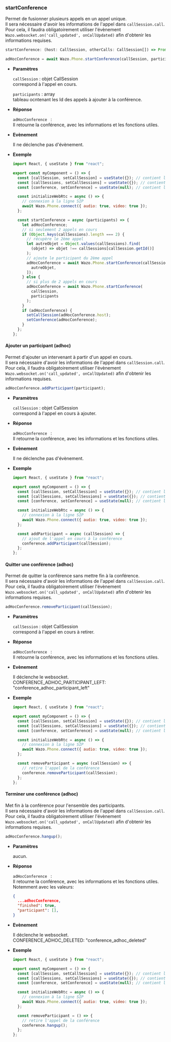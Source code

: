 ### startConference

Permet de fusionner plusieurs appels en un appel unique.  
Il sera nécessaire d'avoir les informations de l'appel dans `callSession.call`.  
Pour cela, il faudra obligatoirement utiliser l'évènement `Wazo.websocket.on('call_updated', onCallUpdated)` afin d'obtenir les informations requises.

```js
startConference: (host: CallSession, otherCalls: CallSession[]) => Promise<AdHocAPIConference>;
```

```js
adHocConference = await Wazo.Phone.startConference(callSession, participants);
```

<div class="useless-tab-container">

- **Paramètres**

  `callSession` : objet CallSession  
  correspond à l'appel en cours.

  `participants` : array  
  tableau ocntenant les Id des appels à ajouter à la conférence.

- **Réponse**

  `adHocConference ` :  
  Il retourne la conférence, avec les informations et les fonctions utiles.

- **Evènement**

  Il ne déclenche pas d'évènement.

- **Exemple**

  ```js
  import React, { useState } from "react";

  export const myComponent = () => {
    const [callSession, setCallSession] = useState({}); // contient l'appel actif
    const [callSessions, setCallSessions] = useState({}); // contient l'ensemble des appels (en cours et disponible)
    const [conference, setConference] = useState(null); // contient la conférence

    const initializeWebRtc = async () => {
      // connexion à la ligne SIP
      await Wazo.Phone.connect({ audio: true, video: true });
    };

    const startConference = async (participants) => {
      let adHocConference;
      // si seulement 2 appels en cours
      if (Object.keys(callSessions).length === 2) {
        // récupère le 2ème appel
        let autreObjet = Object.values(callSessions).find(
          (objet) => objet !== callSessions[callSession.getId()]
        );
        // ajoute le participant du 2ème appel
        adHocConference = await Wazo.Phone.startConference(callSession, [
          autreObjet,
        ]);
      } else {
        // si plus de 2 appels en cours
        adHocConference = await Wazo.Phone.startConference(
          callSession,
          participants
        );
      }
      if (adHocConference) {
        setCallSession(adHocConference.host);
        setConference(adHocConference);
      }
    };
  };
  ```

</div>

#### Ajouter un participant (adhoc)

Permet d'ajouter un intervenant à partir d'un appel en cours.  
Il sera nécessaire d'avoir les informations de l'appel dans `callSession.call`.  
Pour cela, il faudra obligatoirement utiliser l'évènement `Wazo.websocket.on('call_updated', onCallUpdated)` afin d'obtenir les informations requises.

```js
adHocConference.addParticipant(participant);
```

<div class="useless-tab-container">

- **Paramètres**

  `callSession` : objet CallSession  
  correspond à l'appel en cours à ajouter.

- **Réponse**

  `adHocConference ` :  
  Il retourne la conférence, avec les informations et les fonctions utiles.

- **Evènement**

  Il ne déclenche pas d'évènement.

- **Exemple**

  ```js
  import React, { useState } from "react";

  export const myComponent = () => {
    const [callSession, setCallSession] = useState({}); // contient l'appel actif
    const [callSessions, setCallSessions] = useState({}); // contient l'ensemble des appels (en cours et disponible)
    const [conference, setConference] = useState(null); // contient la conférence

    const initializeWebRtc = async () => {
      // connexion à la ligne SIP
      await Wazo.Phone.connect({ audio: true, video: true });
    };

    const addParticipant = async (callSession) => {
      // ajout de l'appel en cours à la conférence
      conference.addParticipant(callSession);
    };
  };
  ```

</div>


#### Quitter une conférence (adhoc)

Permet de quitter la conférence sans mettre fin à la conférence.  
Il sera nécessaire d'avoir les informations de l'appel dans `callSession.call`.  
Pour cela, il faudra obligatoirement utiliser l'évènement `Wazo.websocket.on('call_updated', onCallUpdated)` afin d'obtenir les informations requises.

```js
adHocConference.removeParticipant(callSession);
```

<div class="useless-tab-container">

- **Paramètres**

  `callSession` : objet CallSession  
  correspond à l'appel en cours à retirer.

- **Réponse**

  `adHocConference ` :  
  Il retourne la conférence, avec les informations et les fonctions utiles.

- **Evènement**

  Il déclenche le websocket.  
  CONFERENCE_ADHOC_PARTICIPANT_LEFT: "conference_adhoc_participant_left"

- **Exemple**

  ```js
  import React, { useState } from "react";

  export const myComponent = () => {
    const [callSession, setCallSession] = useState({}); // contient l'appel actif
    const [callSessions, setCallSessions] = useState({}); // contient l'ensemble des appels (en cours et disponible)
    const [conference, setConference] = useState(null); // contient la conférence

    const initializeWebRtc = async () => {
      // connexion à la ligne SIP
      await Wazo.Phone.connect({ audio: true, video: true });
    };

    const removeParticipant = async (callSession) => {
      // retire l'appel de la conférence
      conference.removeParticipant(callSession);
    };
  };
  ```

</div>

#### Terminer une conférence (adhoc)

Met fin à la conférence pour l'ensemble des participants.  
Il sera nécessaire d'avoir les informations de l'appel dans `callSession.call`.  
Pour cela, il faudra obligatoirement utiliser l'évènement `Wazo.websocket.on('call_updated', onCallUpdated)` afin d'obtenir les informations requises.

```js
adHocConference.hangup();
```

<div class="useless-tab-container">

- **Paramètres**

  aucun.

- **Réponse**

  `adHocConference ` :  
  Il retourne la conférence, avec les informations et les fonctions utiles.  
  Notemment avec les valeurs:
  ```json
  {
    ...adhocConference,
    "finished": true,
    "participant": [],
  }
  ```

- **Evènement**

  Il déclenche le websocket.  
  CONFERENCE_ADHOC_DELETED: "conference_adhoc_deleted"

- **Exemple**

  ```js
  import React, { useState } from "react";

  export const myComponent = () => {
    const [callSession, setCallSession] = useState({}); // contient l'appel actif
    const [callSessions, setCallSessions] = useState({}); // contient l'ensemble des appels (en cours et disponible)
    const [conference, setConference] = useState(null); // contient la conférence

    const initializeWebRtc = async () => {
      // connexion à la ligne SIP
      await Wazo.Phone.connect({ audio: true, video: true });
    };

    const removeParticipant = () => {
      // retire l'appel de la conférence
      conference.hangup();
    };
  };
  ```

</div>